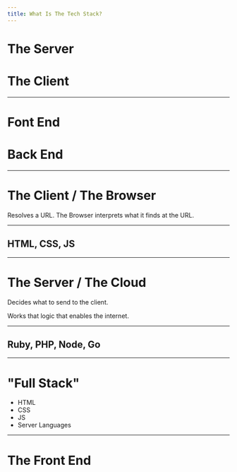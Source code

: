 ```yaml
---
title: What Is The Tech Stack?
---
```


# The Server
# The Client

---
# Font End
# Back End

---

# The Client / The Browser

Resolves a URL. The Browser interprets what it finds at the URL.

---

## HTML, CSS, JS

---

# The Server / The Cloud

Decides what to send to the client.

Works that logic that enables the internet.

---

## Ruby, PHP, Node, Go

---

# "Full Stack"

- HTML
- CSS
- JS
- Server Languages

---

# The Front End